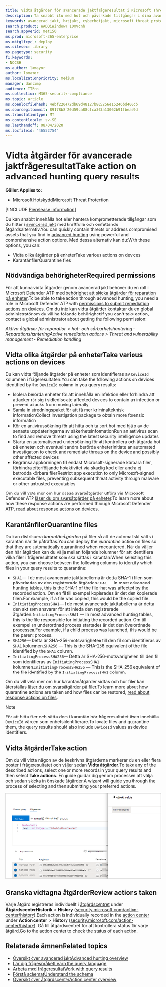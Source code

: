 ```yaml
---
title: Vidta åtgärder för avancerade jaktfrågeresultat i Microsoft Threat Protection
description: Ta snabbt itu med hot och påverkade tillgångar i dina avancerade jaktfrågeresultat
keywords: avancerad jakt, hotjakt, cyberhotjakt, microsoft threat protection, microsoft 365, mtp, m365, sök, fråga, telemetri, vidta åtgärder
search.product: eADQiWindows 10XVcnh
search.appverid: met150
ms.prod: microsoft-365-enterprise
ms.mktglfcycl: deploy
ms.sitesec: library
ms.pagetype: security
f1.keywords:
- NOCSH
ms.author: lomayor
author: lomayor
ms.localizationpriority: medium
manager: dansimp
audience: ITPro
ms.collection: M365-security-compliance
ms.topic: article
ms.openlocfilehash: 4ebf220472db69d48127b805256e15246bd400cb
ms.sourcegitcommit: 89178b8f20d59ca88cfca303a13062b91fbeae9d
ms.translationtype: MT
ms.contentlocale: sv-SE
ms.lasthandoff: 08/04/2020
ms.locfileid: "46552754"
---
```

# <a name="take-action-on-advanced-hunting-query-results"></a><span data-ttu-id="c44bf-104">Vidta åtgärder för avancerade jaktfrågeresultat</span><span class="sxs-lookup"><span data-stu-id="c44bf-104">Take action on advanced hunting query results</span></span>

<span data-ttu-id="c44bf-105">**Gäller:**</span><span class="sxs-lookup"><span data-stu-id="c44bf-105">**Applies to:**</span></span>
- <span data-ttu-id="c44bf-106">Microsoft Hotskydd</span><span class="sxs-lookup"><span data-stu-id="c44bf-106">Microsoft Threat Protection</span></span>

[!INCLUDE [Prerelease information](../includes/prerelease.md)]

<span data-ttu-id="c44bf-107">Du kan snabbt innehålla hot eller hantera komprometterade tillgångar som du hittar i [avancerad jakt](advanced-hunting-overview.md) med kraftfulla och omfattande åtgärdsalternativ.</span><span class="sxs-lookup"><span data-stu-id="c44bf-107">You can quickly contain threats or address compromised assets that you find in [advanced hunting](advanced-hunting-overview.md) using powerful and comprehensive action options.</span></span> <span data-ttu-id="c44bf-108">Med dessa alternativ kan du:</span><span class="sxs-lookup"><span data-stu-id="c44bf-108">With these options, you can:</span></span>

- <span data-ttu-id="c44bf-109">Vidta olika åtgärder på enheter</span><span class="sxs-lookup"><span data-stu-id="c44bf-109">Take various actions on devices</span></span>
- <span data-ttu-id="c44bf-110">Karantänfiler</span><span class="sxs-lookup"><span data-stu-id="c44bf-110">Quarantine files</span></span>

## <a name="required-permissions"></a><span data-ttu-id="c44bf-111">Nödvändiga behörigheter</span><span class="sxs-lookup"><span data-stu-id="c44bf-111">Required permissions</span></span>
<span data-ttu-id="c44bf-112">För att kunna vidta åtgärder genom avancerad jakt behöver du en roll i Microsoft Defender ATP med [behörighet att skicka åtgärder för reparation på enheter](https://docs.microsoft.com/windows/security/threat-protection/microsoft-defender-atp/user-roles#permission-options).</span><span class="sxs-lookup"><span data-stu-id="c44bf-112">To be able to take action through advanced hunting, you need a role in Microsoft Defender ATP with [permissions to submit remediation actions on devices](https://docs.microsoft.com/windows/security/threat-protection/microsoft-defender-atp/user-roles#permission-options).</span></span> <span data-ttu-id="c44bf-113">Om du inte kan vidta åtgärder kontaktar du en global administratör om du vill ha följande behörighet:</span><span class="sxs-lookup"><span data-stu-id="c44bf-113">If you can't take action, contact a global administrator about getting the following permission:</span></span>

<span data-ttu-id="c44bf-114">*Aktiva åtgärder för reparation > hot- och sårbarhetshantering - Reparationshantering*</span><span class="sxs-lookup"><span data-stu-id="c44bf-114">*Active remediation actions > Threat and vulnerability management - Remediation handling*</span></span>

## <a name="take-various-actions-on-devices"></a><span data-ttu-id="c44bf-115">Vidta olika åtgärder på enheter</span><span class="sxs-lookup"><span data-stu-id="c44bf-115">Take various actions on devices</span></span>
<span data-ttu-id="c44bf-116">Du kan vidta följande åtgärder på enheter som identifieras av `DeviceId` kolumnen i frågeresultaten:</span><span class="sxs-lookup"><span data-stu-id="c44bf-116">You can take the following actions on devices identified by the `DeviceId` column in you query results:</span></span>

- <span data-ttu-id="c44bf-117">Isolera berörda enheter för att innehålla en infektion eller förhindra att attacker rör sig i sidled</span><span class="sxs-lookup"><span data-stu-id="c44bf-117">Isolate affected devices to contain an infection or prevent attacks from moving laterally</span></span>
- <span data-ttu-id="c44bf-118">Samla in utredningspaket för att få mer kriminalteknisk information</span><span class="sxs-lookup"><span data-stu-id="c44bf-118">Collect investigation package to obtain more forensic information</span></span>
- <span data-ttu-id="c44bf-119">Kör en antivirussökning för att hitta och ta bort hot med hjälp av de senaste uppdateringarna av säkerhetsinformation</span><span class="sxs-lookup"><span data-stu-id="c44bf-119">Run an antivirus scan to find and remove threats using the latest security intelligence updates</span></span>
- <span data-ttu-id="c44bf-120">Starta en automatiserad undersökning för att kontrollera och åtgärda hot på enheten och eventuellt andra berörda enheter</span><span class="sxs-lookup"><span data-stu-id="c44bf-120">Initiate an automated investigation to check and remediate threats on the device and possibly other affected devices</span></span>
- <span data-ttu-id="c44bf-121">Begränsa appkörningen till endast Microsoft-signerade körbara filer, förhindra efterföljande hotaktivitet via skadlig kod eller andra ej betrodda körbara filer</span><span class="sxs-lookup"><span data-stu-id="c44bf-121">Restrict app execution to only Microsoft-signed executable files, preventing subsequent threat activity through malware or other untrusted executables</span></span>

<span data-ttu-id="c44bf-122">Om du vill veta mer om hur dessa svarsåtgärder utförs via Microsoft Defender ATP [läser du om svarsåtgärder på enheter](https://docs.microsoft.com/windows/security/threat-protection/microsoft-defender-atp/respond-machine-alerts).</span><span class="sxs-lookup"><span data-stu-id="c44bf-122">To learn more about how these response actions are performed through Microsoft Defender ATP, [read about response actions on devices](https://docs.microsoft.com/windows/security/threat-protection/microsoft-defender-atp/respond-machine-alerts).</span></span>
   
## <a name="quarantine-files"></a><span data-ttu-id="c44bf-123">Karantänfiler</span><span class="sxs-lookup"><span data-stu-id="c44bf-123">Quarantine files</span></span>
<span data-ttu-id="c44bf-124">Du kan distribuera *karantänåtgärden* på filer så att de automatiskt sätts i karantän när de påträffas.</span><span class="sxs-lookup"><span data-stu-id="c44bf-124">You can deploy the *quarantine* action on files so that they are automatically quarantined when encountered.</span></span> <span data-ttu-id="c44bf-125">När du väljer den här åtgärden kan du välja mellan följande kolumner för att identifiera vilka filer i frågeresultatet som ska sättas i karantän:</span><span class="sxs-lookup"><span data-stu-id="c44bf-125">When selecting this action, you can choose between the following columns to identify which files in your query results to quarantine:</span></span>

- <span data-ttu-id="c44bf-126">`SHA1`— I de mest avancerade jakttabellerna är detta SHA-1 i filen som påverkades av den registrerade åtgärden.</span><span class="sxs-lookup"><span data-stu-id="c44bf-126">`SHA1` — In most advanced hunting tables, this is the SHA-1 of the file that was affected by the recorded action.</span></span> <span data-ttu-id="c44bf-127">Om en fil till exempel kopierades är det den kopierade filen.</span><span class="sxs-lookup"><span data-stu-id="c44bf-127">For example, if a file was copied, this would be the copied file.</span></span>
- <span data-ttu-id="c44bf-128">`InitiatingProcessSHA1`— I de mest avancerade jakttabellerna är detta den akt som ansvarar för att inleda den registrerade åtgärden.</span><span class="sxs-lookup"><span data-stu-id="c44bf-128">`InitiatingProcessSHA1` — In most advanced hunting tables, this is the file responsible for initiating the recorded action.</span></span> <span data-ttu-id="c44bf-129">Om till exempel en underordnad process startades är det den överordnade processen.</span><span class="sxs-lookup"><span data-stu-id="c44bf-129">For example, if a child process was launched, this would be the parent process.</span></span> 
- <span data-ttu-id="c44bf-130">`SHA256`— Detta är SHA-256-motsvarigheten till den fil som identifieras av `SHA1` kolumnen.</span><span class="sxs-lookup"><span data-stu-id="c44bf-130">`SHA256` — This is the SHA-256 equivalent of the file identified by the `SHA1` column.</span></span>
- <span data-ttu-id="c44bf-131">`InitiatingProcessSHA256`— Detta är SHA-256-motsvarigheten till den fil som identifieras av `InitiatingProcessSHA1` kolumnen.</span><span class="sxs-lookup"><span data-stu-id="c44bf-131">`InitiatingProcessSHA256` — This is the SHA-256 equivalent of the file identified by the `InitiatingProcessSHA1` column.</span></span>

<span data-ttu-id="c44bf-132">Om du vill veta mer om hur karantänåtgärder vidtas och hur filer kan återställas [läser du om svarsåtgärder på filer](https://docs.microsoft.com/windows/security/threat-protection/microsoft-defender-atp/respond-file-alerts).</span><span class="sxs-lookup"><span data-stu-id="c44bf-132">To learn more about how quarantine actions are taken and how files can be restored, [read about response actions on files](https://docs.microsoft.com/windows/security/threat-protection/microsoft-defender-atp/respond-file-alerts).</span></span>

>[!NOTE]
><span data-ttu-id="c44bf-133">För att hitta filer och sätta dem i karantän bör frågeresultatet även innehålla `DeviceId` värden som enhetsidentifierare.</span><span class="sxs-lookup"><span data-stu-id="c44bf-133">To locate files and quarantine them, the query results should also include `DeviceId` values as device identifiers.</span></span>  

## <a name="take-action"></a><span data-ttu-id="c44bf-134">Vidta åtgärder</span><span class="sxs-lookup"><span data-stu-id="c44bf-134">Take action</span></span>
<span data-ttu-id="c44bf-135">Om du vill vidta någon av de beskrivna åtgärderna markerar du en eller flera poster i frågeresultatet och väljer sedan **Vidta åtgärder**.</span><span class="sxs-lookup"><span data-stu-id="c44bf-135">To take any of the described actions, select one or more records in your query results and then select **Take actions**.</span></span> <span data-ttu-id="c44bf-136">En guide guidar dig genom processen att välja och sedan skicka in önskade åtgärder.</span><span class="sxs-lookup"><span data-stu-id="c44bf-136">A wizard will guide you through the process of selecting and then submitting your preferred actions.</span></span>

![Bild på vald post med panel för att kontrollera posten](../../media/mtp-ah/ah-take-actions.png)

## <a name="review-actions-taken"></a><span data-ttu-id="c44bf-138">Granska vidtagna åtgärder</span><span class="sxs-lookup"><span data-stu-id="c44bf-138">Review actions taken</span></span>
<span data-ttu-id="c44bf-139">Varje åtgärd registreras individuellt i [åtgärdscentret](mtp-action-center.md) under **ÅtgärdscenterHistorik**  >  **History** ([security.microsoft.com/action-center/history](https://security.microsoft.com/action-center/history)).</span><span class="sxs-lookup"><span data-stu-id="c44bf-139">Each action is individually recorded in the [action center](mtp-action-center.md) under **Action center** > **History** ([security.microsoft.com/action-center/history](https://security.microsoft.com/action-center/history)).</span></span> <span data-ttu-id="c44bf-140">Gå till åtgärdscentret för att kontrollera status för varje åtgärd.</span><span class="sxs-lookup"><span data-stu-id="c44bf-140">Go to the action center to check the status of each action.</span></span>
 
## <a name="related-topics"></a><span data-ttu-id="c44bf-141">Relaterade ämnen</span><span class="sxs-lookup"><span data-stu-id="c44bf-141">Related topics</span></span>
- [<span data-ttu-id="c44bf-142">Översikt över avancerad jakt</span><span class="sxs-lookup"><span data-stu-id="c44bf-142">Advanced hunting overview</span></span>](advanced-hunting-overview.md)
- [<span data-ttu-id="c44bf-143">Lär dig frågespråket</span><span class="sxs-lookup"><span data-stu-id="c44bf-143">Learn the query language</span></span>](advanced-hunting-query-language.md)
- [<span data-ttu-id="c44bf-144">Arbeta med frågeresultat</span><span class="sxs-lookup"><span data-stu-id="c44bf-144">Work with query results</span></span>](advanced-hunting-query-results.md)
- [<span data-ttu-id="c44bf-145">Förstå schemat</span><span class="sxs-lookup"><span data-stu-id="c44bf-145">Understand the schema</span></span>](advanced-hunting-schema-tables.md)
- [<span data-ttu-id="c44bf-146">Översikt över åtgärdscenter</span><span class="sxs-lookup"><span data-stu-id="c44bf-146">Action center overview</span></span>](mtp-action-center.md)